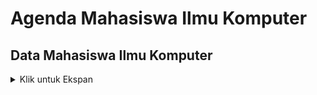 # Agenda Mahasiswa Ilmu Komputer
##

## Data Mahasiswa Ilmu Komputer
<details>
<summary> Klik untuk Ekspan </summary>

### Create Mahasiswa
<table>
<tr>
    <td> <b>URL</b> </td>
    <td> {{baseURL}}/api/v1/mahasiswa </td>
</tr>
<tr>
    <td> <b>Method</b> </td>
    <td> POST </td>
</tr>
<tr>
    <td> <b>Header</b> </td>
    <td> Authorization : Bearer Token  </td>
</tr>    
<tr>
<td> <b>Body</b> </td>
<td>

``` json
{
    "nama" : "Rusdi Abdul Gani",
    "alamat" : "Bogor",
    "hoby" : "Musik"
}    
```
</td>
</tr>
<tr>

### Read Mahasiswa All
<table>
<tr>
 <td><b> URL </b></td>
<td> {{baseURL}}/api/v1/mahasiswa </td>
</tr>
<tr>
     <td><b> Example </b></td>
    <td> {{baseURL}}/api/v1/mahasiswa?id=1234 </td>
</tr>
<tr>
    <td><b> Method</b> </td>
    <td> GET </td>
</tr>
<tr>
    <td> <b> Header</b>  </td>
<td> Authorization : Bearer Token  </td>
</tr>
<tr>
<td> <b> Query </b>  </td>
<td> id=1234 </td>

<tr>
<td> <b> Respon Success </b>  </td>
<td>

``` Json
{
    "code" : 200,
    "message" : "Sukses",
    "data" : [
    {
        "id"     : 1234,
        "nama"   : "jafar JS"
        "alamat" : "Bogor"
        "hobi"   : "Hikimg"
    },
    {
    "id" : 1234,
        "nama"   : "jafar JS"
        "alamat" : "Bogor"
        "hobi"   : "Hiking"
    }
    ]
}
```
</td>
</tr>
<td> <b> Respon  Conflict </b>  </td>
<td>

``` Json
{
    "code" : 409,
    "message" : "Nama Mahasiswa Telah Digunakan",
    "data" : {
        "nama"   : "Jafar JS"
        "alamat" : "Bogor"
        "hobi"   : "Hiking"
    }
}
```

</td>
</tr>
<tr>
<td> <b> Respon  Not Found </b>  </td>
<td>

``` Json
{
    "code" : 404,
    "message" : "ID Mahasiswa Tidak Ditemukan",
    "data" : {
        "value"   : 1234,
        "property" : "id"
        "location"   : "query"
    }
}
```
</td>
</tr>
</table>

<td> <b>Respon Success</b> </td>
<td>

``` json
{
    "code" : 201,
    "message" : "Data mahasiswa berhasil diinput",
    "data" : {
        "nim" : 2001,
        "nama" : "Jafar JSi",
        "alamat" : "Bogor",
        "hoby" : "Hiking"
    } 
}    
```
<tr>
<td> <b>Respon Conflict</b> </td>
<td>

``` json
{
    "code" : 409,
    "message" : "Nama Mahasiswa telah digunakan",
    "data" : {
        "value" : "Jafar JS",
        "property" : "nama",
        "location" : "body"
    } 
}    
```

</td>
</tr>
</table>
</details>
